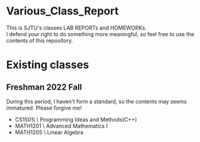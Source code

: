 # Various_Class_Report
This is SJTU's classes LAB REPORTs and HOMEWORKs.  
I defend your right to do something more meaningful, so feel free to use the contents of this repository.  

# Existing classes
## Freshman 2022 Fall
During this period, I haven't form a standard, so the contents may seems immatured. Please forgive me!
* CS1501\  \ Programming Ideas and Methods(C++)
* MATH1201 \ Advanced Mathematics I
* MATH1205 \ Linear Algebra
